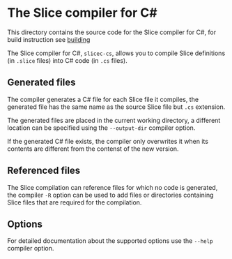 # The Slice compiler for C#

This directory contains the source code for the Slice compiler for C#, for build instruction see [building][building]

The Slice compiler for C#, `slicec-cs`, allows you to compile Slice definitions (in `.slice` files) into C# code (in
`.cs` files).

## Generated files

The compiler generates a C# file for each Slice file it compiles, the generated file has the same name as the source
Slice file but `.cs` extension.

The generated files are placed in the current working directory, a different location can be specified using the
`--output-dir` compiler option.

If the generated C# file exists, the compiler only overwrites it when its contents are different from the contenst of
the new version.

## Referenced files

The Slice compilation can reference files for which no code is generated, the compiler `-R` option can be used to
add files or directories containing Slice files that are required for the compilation.

## Options

For detailed documentation about the supported  options use the `--help` compiler option.

[building]:[../../BUILDING.md]
